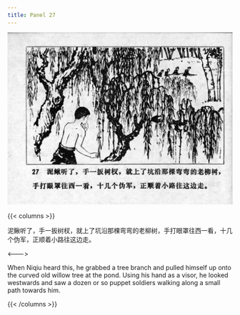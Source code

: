 ```yaml
---
title: Panel 27
---
```


![niqiu page](./../../images/niqiu/seifert0397_nqkg_0031_027.jpg)

{{< columns >}}

泥鳅听了，手一扳树杈，就上了坑沿那棵弯弯的老柳树，手打眼罩往西一看，十几个伪军，正顺着小路往这边走。

<--->

When Niqiu heard this, he grabbed a tree branch and pulled himself up onto the curved old willow tree at the pond. Using his hand as a visor, he looked westwards and saw a dozen or so puppet soldiers walking along a small path towards him.

{{< /columns >}}